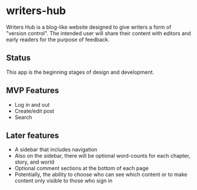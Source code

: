 # writers-hub
Writers Hub is a blog-like website designed to give writers a form of "version control".
The intended user will share their content with editors and early readers for the purpose
of feedback.

## Status
This app is the beginning stages of design and development.

## MVP Features
* Log in and out
* Create/edit post
* Search

## Later features
* A sidebar that includes navigation
* Also on the sidebar, there will be optional word-counts for each chapter, story, and world
* Optional comment sections at the bottom of each page
* Potentially, the ability to choose who can see which content or to make content only visible
to those who sign in

